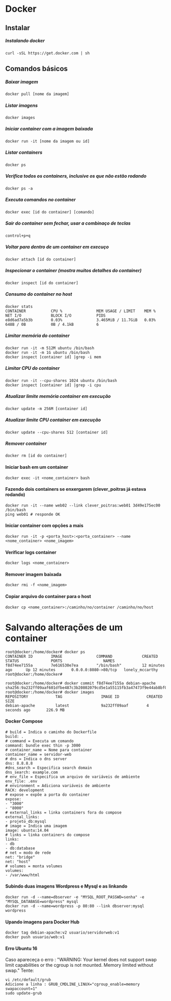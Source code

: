 # Docker
## Instalar
##### Instalando docker
```shell
curl -sSL https://get.docker.com | sh
```
## Comandos básicos
##### Baixar imagem
```shell
docker pull [nome da imagem]
```
##### Listar imagens
```shell
docker images
```
##### Iniciar container com a imagem baixada
```shell
docker run -it [nome da imagem ou id]
```
##### Listar containers
```shell
docker ps
```
##### Verifica todos os containers, inclusive os que não estão rodando
```shell
docker ps -a
```
##### Executa comandos no container
```shell
docker exec [id do container] [comando]
```
##### Sair do container sem fechar, usar a combinaço de teclas
```shell
control+p+q
```
##### Voltar para dentro de um container em execuço
```shell
docker attach [id do container]
```
##### Inspecionar o container (mostra muitos detalhes do container)
```shell
docker inspect [id do container]
```
##### Consumo do container no host
```shell
docker stats
CONTAINER           CPU %               MEM USAGE / LIMIT    MEM %               NET I/O             BLOCK I/O           PIDS
e8d6ad7a5b3b        0.03%               3.465MiB / 11.7GiB   0.03%               648B / 0B           0B / 4.1kB          6
```
##### Limitar memória do container
```shell
docker run -it -m 512M ubuntu /bin/bash
docker run -it -m 1G ubuntu /bin/bash
docker inspect [container id] |grep -i mem
```
##### Limitar CPU do container
```shell
docker run -it --cpu-shares 1024 ubuntu /bin/bash
docker inspect [container id] |grep -i cpu
```
##### Atualizar limite memória container em execução
```shell
docker update -m 256M [container id]
```
##### Atualizar limite CPU container em execução
```shell
docker update --cpu-shares 512 [container id]
```
##### Remover container
```shell
docker rm [id do container]
```

#### Iniciar bash em um container
```shell
docker exec -it <nome_container> bash
```
#### Fazendo dois containers se enxergarem (clever_poitras já estava rodando)
```shell
docker run -it --name web02 --link clever_poitras:web01 3d49e175ec00 /bin/bash
ping web01 # responde OK
```
#### Iniciar container com opções a mais
```shell
docker run -it -p <porta_host>:<porta_container> --name <nome_container> <nome_imagem>
```

#### Verificar logs container
```shell
docker logs <nome_container>
```

#### Remover imagem baixada
```shell
docker rmi -f <nome_imagem>
```

#### Copiar arquivo do container para o host
```shell
docker cp <nome_container>:/caminho/no/container /caminho/no/host
```

# Salvando alterações de um container
```shell
root@docker:/home/docker# docker ps
CONTAINER ID        IMAGE               COMMAND             CREATED             STATUS              PORTS                  NAMES
f8d74ee7155a        7e616530e7ea        "/bin/bash"         12 minutes ago      Up 12 minutes       0.0.0.0:8080->80/tcp   lonely_mccarthy
root@docker:/home/docker#

root@docker:/home/docker# docker commit f8d74ee7155a debian-apache
sha256:9a232ff09aaf601dfbe487c3b20802079cd5e1a55115fb3a47473f9e44ab8bf0
root@docker:/home/docker# docker images
REPOSITORY            TAG                 IMAGE ID            CREATED             SIZE
debian-apache         latest              9a232ff09aaf        4 seconds ago       226.9 MB
```

#### Docker Compose
```shell
# build = Indica o caminho do Dockerfile
build: .
# command = Executa um comando
command: bundle exec thin -p 3000
# container_name = Nome para container
container_name = servidor-web
# dns = Indica o dns server
dns: 8.8.8.8
#dns_search = Especifica search domain
dns_search: example.com
# env_file = Especifica um arquivo de variáveis de ambiente
env_file: .env
# environment = Adiciona variáveis de ambiente
RACK: development
# expose = expõe a porta do container
expose:
- "3000"
- "8000"
# external_links = linka containers fora do compose
external_links:
- projeto_db:mysql
# image = Indica uma imagem
image: ubuntu:14.04
# links = linka containers do compose
links:
- db
- db:database
# net = modo de rede
net: "bridge"
net: "host"
# volumes = monta volumes
volumes:
- /var/www/html
```

#### Subindo duas imagens Wordpress e Mysql e as linkando
```shell
docker run -d --name=dbserver -e "MYSQL_ROOT_PASSWD=senha" -e "MYSQL_DATABASE=wordpress" mysql
docker run -d --name=wordpress -p 80:80 --link dbserver:mysql wordpress
```

#### Upando imagens para Docker Hub
```shell
docker tag debian-apache:v2 usuario/servidorweb:v1
docker push usuario/web:v1
```
#### Erro Ubuntu 16
Caso apareceça o erro : "WARNING: Your kernel does not support swap limit capabilities or the cgroup is not mounted. Memory limited without swap." Tente:
```shell
vi /etc/default/grub
Adicione a linha : GRUB_CMDLINE_LINUX="cgroup_enable=memory swapaccount=1"
sudo update-grub
```

